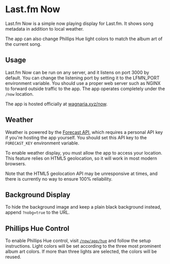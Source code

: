 # Last.fm Now

Last.fm Now is a simple now playing display for Last.fm. It shows song metadata
in addition to local weather.

The app can also change Phillips Hue light colors to match the album art of the
current song.

## Usage

Last.fm Now can be run on any server, and it listens on port 3000 by default.
You can change the listening port by setting it to the LFMN\_PORT environment
variable. You should use a proper web server such as NGINX to forward outside
traffic to the app. The app operates completely under the `/now` location.

The app is hosted officially at [wagnaria.xyz/now](https://wagnaria.xyz/now).

## Weather

Weather is powered by the [Forecast API](https://developer.forecast.io/),
which requires a personal API key if you're hosting the app yourself. You
should set this API key to the `FORECAST_KEY` environment variable.

To enable weather display, you must allow the app to access your location. This
feature relies on HTML5 geolocation, so it will work in most modern browsers.

Note that the HTML5 geolocation API may be unresponsive at times, and there is
currently no way to ensure 100% reliability.

## Background Display

To hide the background image and keep a plain black background instead, append
`?nobg=true` to the URL.

## Phillips Hue Control

To enable Phillips Hue control, visit
[`/now/app/hue`](https://wagnaria.xyz/now/app/hue) and follow the setup
instructions. Light colors will be set according to the three most prominent
album art colors. If more than three lights are selected, the colors will be
reused.
